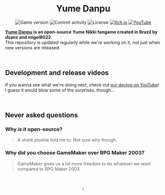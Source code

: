 <h1 align="center">Yume Danpu</h1>

<p align="center">
  <img src="https://img.shields.io/badge/version-0.03-4BFF84" alt="Game version" />
  <img src="https://img.shields.io/github/commit-activity/m/dsnas/Yume-Danpu?color=4BFF84" alt="Commit activity" />
  <img src="https://img.shields.io/github/license/dsnas/Yume-Danpu?color=4BFF84" alt="License" />
  <a href="https://dsnas.itch.io/yume-danpu">
    <img src="https://img.shields.io/badge/Itch.io-FA5C5C?logo=itchdotio&logoColor=f5f5f5" alt="Itch.io" /></a>
  <a href="https://www.youtube.com/playlist?list=PL_pzsGsbaRMXNumNYboPS_WFcR2NDsNUd">
    <img src="https://img.shields.io/badge/YouTube-FF0000?logo=youtube&logoColor=f5f5f5" alt="YouTube" /></a>
</p>

**[Yume Danpu](https://dsnas.itch.io/yume-danpu) is an open-source Yume Nikki fangame created in Brazil by dsans and migel8022.**  
This repository is updated regularly while we're working on it, not just when new versions are released.

&nbsp;

## Development and release videos
If you wanna see what we're doing next, check out [our devlog on YouTube](https://www.youtube.com/playlist?list=PL_pzsGsbaRMXNumNYboPS_WFcR2NDsNUd)! I guess it would blow some of the surprises, though...

&nbsp;

## Never asked questions

### Why is it open-source?
> A shark plushie told me to. Not sure why though.

### Why did you choose GameMaker over RPG Maker 2003?
> GameMaker gives us a lot more freedom to do whatever we want compared to RPG Maker 2003.

&nbsp;

<p align="center">
  <a href="https://dsnas.itch.io/yume-danpu">
    <img src="./sprites/spr_actor_macaco_monkey/946136f4-8ae6-4231-b343-edfa8566b646.png" alt="Macacolandia monkey" height="6" /></a>
</p>
